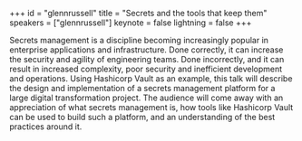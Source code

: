 ﻿+++
id = "glennrussell"
title = "Secrets and the tools that keep them"
speakers = ["glennrussell"]
keynote = false
lightning = false
+++

Secrets management is a discipline becoming increasingly popular in enterprise applications and infrastructure. Done correctly, it can increase the security and agility of engineering teams. Done incorrectly, and it can result in increased complexity, poor security and inefficient development and operations. Using Hashicorp Vault as an example, this talk will describe the design and implementation of a secrets management platform for a large digital transformation project. The audience will come away with an appreciation of what secrets management is, how tools like Hashicorp Vault can be used to build such a platform, and an understanding of the best practices around it.